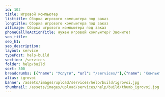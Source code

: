 ```yaml
---
id: 102
title: Игровой компьютер
listtitle: Сборка игрового компьютера под заказ
longtitle: Сборка игрового компьютера под заказ
altimage: Сборка игрового компьютера под заказ
phoneCallToActionTitle: Нужен игровой компьютер? Звоните!
seo_title: 
seo_h1: 
seo_description: 
layout: service
typePost: help-build
section: /services
folder: help/build
sort: 300
breadcrumbs: [{"name": "Услуги", "url": "/services/"},{"name": "Компьютерная помощь", "url": "/services/help/"},{"name": "Сборка компьютера", "url": "/services/help/build/"}]
alias: igrovoi
banner: /assets/images/upload/services/help/build/igrovoi.jpg
thumbnail: /assets/images/upload/services/help/build/thumb_igrovoi.jpg
---
```

